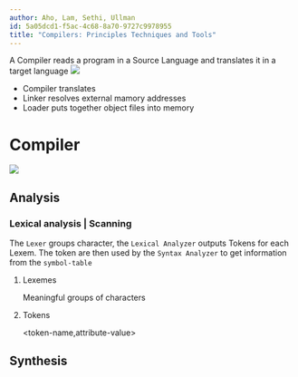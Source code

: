 ```yaml
---
author: Aho, Lam, Sethi, Ullman
id: 5a05dcd1-f5ac-4c68-8a70-9727c9978955
title: "Compilers: Principles Techniques and Tools"
---
```


A Compiler reads a program in a Source Language and translates it in a target language ![](~/Pictures/screenshots/compiler.png)

- Compiler translates
- Linker resolves external mamory addresses
- Loader puts together object files into memory

# Compiler

![](~/Pictures/screenshots/compilerProcess.png)

## Analysis

### Lexical analysis \| Scanning

The `Lexer` groups character, the `Lexical Analyzer` outputs Tokens for each Lexem. The token are then used by the `Syntax Analyzer` to get information from the `symbol-table`

1.  Lexemes

    Meaningful groups of characters

2.  Tokens

    \<token-name,attribute-value\>

## Synthesis
